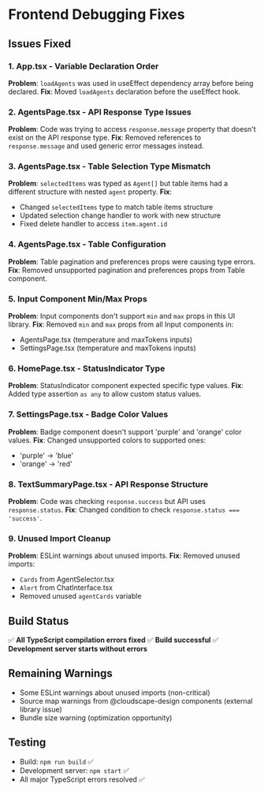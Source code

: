 # Frontend Debugging Fixes

## Issues Fixed

### 1. App.tsx - Variable Declaration Order
**Problem**: `loadAgents` was used in useEffect dependency array before being declared.
**Fix**: Moved `loadAgents` declaration before the useEffect hook.

### 2. AgentsPage.tsx - API Response Type Issues
**Problem**: Code was trying to access `response.message` property that doesn't exist on the API response type.
**Fix**: Removed references to `response.message` and used generic error messages instead.

### 3. AgentsPage.tsx - Table Selection Type Mismatch
**Problem**: `selectedItems` was typed as `Agent[]` but table items had a different structure with nested `agent` property.
**Fix**: 
- Changed `selectedItems` type to match table items structure
- Updated selection change handler to work with new structure
- Fixed delete handler to access `item.agent.id`

### 4. AgentsPage.tsx - Table Configuration
**Problem**: Table pagination and preferences props were causing type errors.
**Fix**: Removed unsupported pagination and preferences props from Table component.

### 5. Input Component Min/Max Props
**Problem**: Input components don't support `min` and `max` props in this UI library.
**Fix**: Removed `min` and `max` props from all Input components in:
- AgentsPage.tsx (temperature and maxTokens inputs)
- SettingsPage.tsx (temperature and maxTokens inputs)

### 6. HomePage.tsx - StatusIndicator Type
**Problem**: StatusIndicator component expected specific type values.
**Fix**: Added type assertion `as any` to allow custom status values.

### 7. SettingsPage.tsx - Badge Color Values
**Problem**: Badge component doesn't support 'purple' and 'orange' color values.
**Fix**: Changed unsupported colors to supported ones:
- 'purple' → 'blue'
- 'orange' → 'red'

### 8. TextSummaryPage.tsx - API Response Structure
**Problem**: Code was checking `response.success` but API uses `response.status`.
**Fix**: Changed condition to check `response.status === 'success'`.

### 9. Unused Import Cleanup
**Problem**: ESLint warnings about unused imports.
**Fix**: Removed unused imports:
- `Cards` from AgentSelector.tsx
- `Alert` from ChatInterface.tsx
- Removed unused `agentCards` variable

## Build Status
✅ **All TypeScript compilation errors fixed**
✅ **Build successful**
✅ **Development server starts without errors**

## Remaining Warnings
- Some ESLint warnings about unused imports (non-critical)
- Source map warnings from @cloudscape-design components (external library issue)
- Bundle size warning (optimization opportunity)

## Testing
- Build: `npm run build` ✅
- Development server: `npm start` ✅
- All major TypeScript errors resolved ✅
